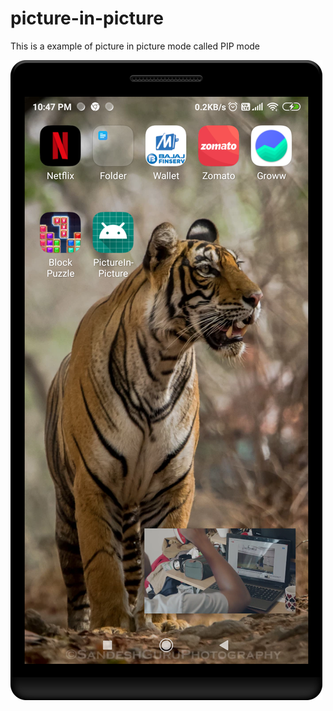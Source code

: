 # picture-in-picture

This is a example of picture in picture mode called PIP mode

[![picture in Picture mode ](./device-2020-01-19-224806.png)](https://youtu.be/L5_r6Saaalo "Pip Mode")